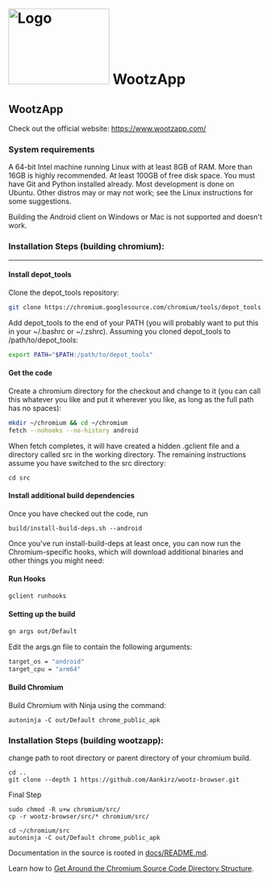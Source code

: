 # <img src="https://www.wootzapp.com/image/logo2.png" alt="Logo" width="200" height="150"> WootzApp

## WootzApp

Check out the official website: https://www.wootzapp.com/

### System requirements
A 64-bit Intel machine running Linux with at least 8GB of RAM. More than 16GB is highly recommended.
At least 100GB of free disk space.
You must have Git and Python installed already.
Most development is done on Ubuntu. Other distros may or may not work; see the Linux instructions for some suggestions.

Building the Android client on Windows or Mac is not supported and doesn't work.

### Installation Steps (building chromium):
<hr/>

#### Install depot_tools
Clone the depot_tools repository:
```bash
git clone https://chromium.googlesource.com/chromium/tools/depot_tools.git
```

Add depot_tools to the end of your PATH (you will probably want to put this in your ~/.bashrc or ~/.zshrc). Assuming you cloned depot_tools to /path/to/depot_tools:
```bash
export PATH="$PATH:/path/to/depot_tools"
```
#### Get the code
Create a chromium directory for the checkout and change to it (you can call this whatever you like and put it wherever you like, as long as the full path has no spaces):
```bash
mkdir ~/chromium && cd ~/chromium
fetch --nohooks --no-history android
```
When fetch completes, it will have created a hidden .gclient file and a directory called src in the working directory. The remaining instructions assume you have switched to the src directory:
```
cd src
```

#### Install additional build dependencies
Once you have checked out the code, run
```
build/install-build-deps.sh --android
```
Once you've run install-build-deps at least once, you can now run the Chromium-specific hooks, which will download additional binaries and other things you might need:
#### Run Hooks
```bash
gclient runhooks
```

#### Setting up the build
```bash
gn args out/Default
```
Edit the args.gn file to contain the following arguments:
```bash
target_os = "android"
target_cpu = "arm64"
```
#### Build Chromium
Build Chromium with Ninja using the command:
```
autoninja -C out/Default chrome_public_apk
```
### Installation Steps (building wootzapp):
change path to root directory or parent directory of your chromium build.
```
cd ..
git clone --depth 1 https://github.com/Aankirz/wootz-browser.git
```
Final Step
```
sudo chmod -R u+w chromium/src/
cp -r wootz-browser/src/* chromium/src/

cd ~/chromium/src
autoninja -C out/Default chrome_public_apk
```

Documentation in the source is rooted in [docs/README.md](docs/README.md).

Learn how to [Get Around the Chromium Source Code Directory
Structure](https://www.chromium.org/developers/how-tos/getting-around-the-chrome-source-code).
